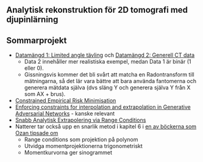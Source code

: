 ## Analytisk rekonstruktion för 2D tomografi med djupinlärning

## Sommarprojekt

* [Datamängd 1: Limited angle tävling](https://zenodo.org/record/6937616) och [Datamängd 2: Generell CT data](https://arxiv.org/pdf/2306.05907.pdf)
    * Data 2 innehåller mer realistiska exempel, medan Data 1 är binär (1 eller 0).
    * Gissningsvis kommer det bli svårt att matcha en Radontransform till mätningarna, så det lär vara bättre att bara använda fantomerna och generera mätdata själva (dvs släng Y och generera själva Y från X som AX + brus).
* [Constrained Empirical Risk Minimisation](https://arxiv.org/abs/2302.04729)
* [Enforcing constraints for interpolation and extrapolation in Generative Adversarial Networks](https://www.sciencedirect.com/science/article/pii/S0021999119305285) - kanske relevant
* [ Snabb Analytisk Extrapolering via Range Conditions](https://iopscience.iop.org/article/10.1088/2057-1976/aa71bf)
* Natterer tar också upp en snarlik metod i kapitel 6 i [en av böckerna som Ozan tipsade om](https://epubs.siam.org/doi/book/10.1137/1.9780898719284)
  * Range conditions som projektion på polynom
  * Utvidga momentprojektionerna trigonometriskt
  * Momentkurvorna ger sinogrammet 
